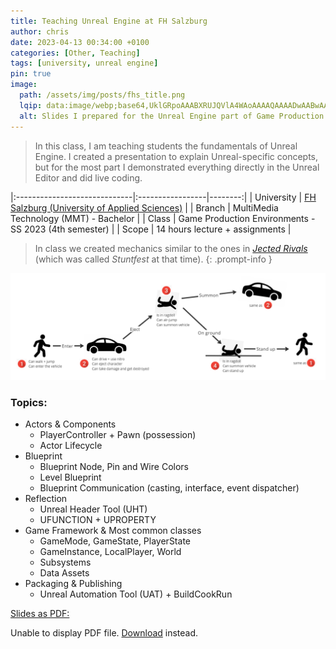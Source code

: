 ```yaml
---
title: Teaching Unreal Engine at FH Salzburg
author: chris
date: 2023-04-13 00:34:00 +0100
categories: [Other, Teaching]
tags: [university, unreal engine]
pin: true
image:
  path: /assets/img/posts/fhs_title.png
  lqip: data:image/webp;base64,UklGRpoAAABXRUJQVlA4WAoAAAAQAAAADwAABwAAQUxQSDIAAAARL0AmbZurmr57yyIiqE8oiG0bejIYEQTgqiDA9vqnsUSI6H+oAERp2HZ65qP/VIAWAFZQOCBCAAAA8AEAnQEqEAAIAAVAfCWkAALp8sF8rgRgAP7o9FDvMCkMde9PK7euH5M1m6VWoDXf2FkP3BqV0ZYbO6NA/VFIAAAA
  alt: Slides I prepared for the Unreal Engine part of Game Production Environments - SS 2023.
---
```


> In this class, I am teaching students the fundamentals of Unreal Engine. I created a presentation to explain Unreal-specific concepts, but for the most part I demonstrated everything directly in the Unreal Editor and did live coding.

|:-----------------------------|:-----------------|--------:|
| University  | [FH Salzburg (University of Applied Sciences)](https://www.fh-salzburg.ac.at/en/study/ct/multimediatechnology-bachelor)  |
| Branch    | MultiMedia Technology (MMT) - Bachelor     |
| Class       | Game Production Environments - SS 2023 (4th semester) |
| Scope       | 14 hours lecture + assignments    |


> In class we created mechanics similar to the ones in [_Jected Rivals_](/posts/jected-rivals/) (which was called _Stuntfest_ at that time).
{: .prompt-info }

![img-fhs-goal](/assets/img/posts/fhs_goal.png)


### Topics:
- Actors & Components
    - PlayerController + Pawn (possession)
    - Actor Lifecycle
- Blueprint
    - Blueprint Node, Pin and Wire Colors
    - Level Blueprint
    - Blueprint Communication (casting, interface, event dispatcher)
- Reflection
    - Unreal Header Tool (UHT)
    - UFUNCTION + UPROPERTY
- Game Framework & Most common classes
    - GameMode, GameState, PlayerState
    - GameInstance, LocalPlayer, World
    - Subsystems
    - Data Assets
- Packaging & Publishing
    - Unreal Automation Tool (UAT) + BuildCookRun

[Slides as PDF:](/assets/pdf/unreal_slides_SS2023.pdf)

 <object data="/assets/pdf/unreal_slides_SS2023.pdf#page=12&view=fit" type="application/pdf" width="100%" height="800px">
      <p>Unable to display PDF file. <a href="/assets/pdf/unreal_slides_SS2023.pdf">Download</a> instead.</p>
    </object>

